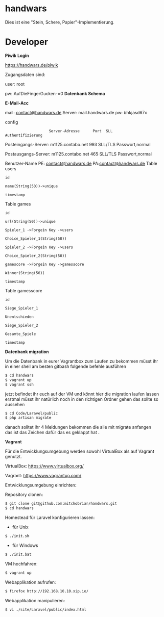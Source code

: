 # handwars

Dies ist eine "Stein, Schere, Papier"-Implementierung.

# Developer

**Piwik Login**

https://handwars.de/piwik

Zugangsdaten sind:

user: root

pw: AufDieFingerGucken-=0
**Datenbank Schema**

**E-Mail-Acc**

mail: contact@handwars.de 
Server: mail.handwars.de 
pw: bhkjasd67x

config

                        Server-Adresse      Port  SLL       Authentifizierung
                        
Posteingangs-Server:    m1125.contabo.net   993   SLL/TLS   Passwort,normal

Postausgangs-Server:    m1125.contabo.net   465   SLL/TLS   Passwort,normal

Benutzer-Name   PE: contact@handwars.de      PA:contact@handwars.de
Table users
```
id

name(String(50))->unique

timestamp
```


Table games
```
id

url(String(50))->unique

Spieler_1 ->Forgein Key ->users

Choice_Spieler_1(String(50))

Spieler_2 ->Forgein Key ->users

Choice_Spieler_2(String(50))

gamescore ->Forgein Key ->gamesscore

Winner(String(50))

timestamp

```
Table gamesscore
```
id

Siege_Spieler_1

Unentschieden

Siege_Spieler_2

Gesamte_Spiele

timestamp

```


**Datenbank migration** 

Um die Datenbank in eurer Vagrantbox zum Laufen zu bekommen müsst ihr in einer shell am besten gitbash folgende befehle ausführen

```sh
$ cd handwars
$ vagrant up
$ vagrant ssh 
```
jetzt befindet ihr euch auf der VM und könnt hier die migration laufen lassen erstmal müsst ihr natürlich noch in den richtigen Ordner gehen das sollte so aussehen
```sh
$ cd Code/Laravel/public
$ php artisan migrate
```
danach solltet ihr 4 Meldungen bekommen die alle mit migrate anfangen das ist das Zeichen dafür das es geklappt hat .

**Vagrant**

Für die Entwicklungsumgebung werden sowohl VirtualBox als auf Vagrant genutzt.

VirtualBox: https://www.virtualbox.org/

Vagrant: https://www.vagrantup.com/

Entwicklungsumgebung einrichten:

Repository clonen:

```sh
$ git clone git@github.com:mitchobrian/handwars.git
$ cd handwars
```

Homestead für Laravel konfigurieren lassen:

- für Unix
```sh
$ ./init.sh
```

- für Windows
```sh
$ ./init.bat
```

VM hochfahren:
```sh
$ vagrant up
```

Webapplikation aufrufen:

```sh
$ firefox http://192.168.10.10.xip.io/
```

Webapplikation manipulieren:

```sh
$ vi ./site/Laravel/public/index.html
```
